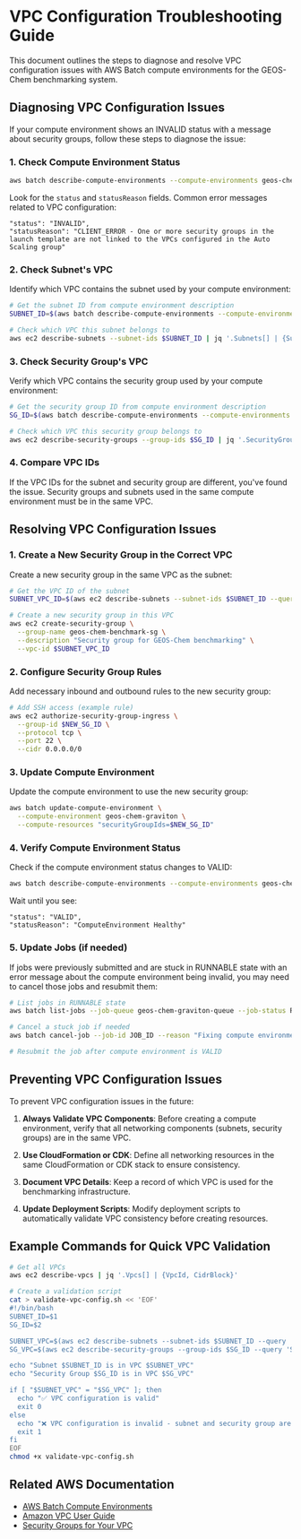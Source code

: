 # VPC Configuration Troubleshooting Guide

This document outlines the steps to diagnose and resolve VPC configuration issues with AWS Batch compute environments for the GEOS-Chem benchmarking system.

## Diagnosing VPC Configuration Issues

If your compute environment shows an INVALID status with a message about security groups, follow these steps to diagnose the issue:

### 1. Check Compute Environment Status

```bash
aws batch describe-compute-environments --compute-environments geos-chem-graviton
```

Look for the `status` and `statusReason` fields. Common error messages related to VPC configuration:

```
"status": "INVALID",
"statusReason": "CLIENT_ERROR - One or more security groups in the launch template are not linked to the VPCs configured in the Auto Scaling group"
```

### 2. Check Subnet's VPC

Identify which VPC contains the subnet used by your compute environment:

```bash
# Get the subnet ID from compute environment description
SUBNET_ID=$(aws batch describe-compute-environments --compute-environments geos-chem-graviton --query 'computeEnvironments[0].computeResources.subnets[0]' --output text)

# Check which VPC this subnet belongs to
aws ec2 describe-subnets --subnet-ids $SUBNET_ID | jq '.Subnets[] | {SubnetId, VpcId, CidrBlock, AvailabilityZone}'
```

### 3. Check Security Group's VPC

Verify which VPC contains the security group used by your compute environment:

```bash
# Get the security group ID from compute environment description
SG_ID=$(aws batch describe-compute-environments --compute-environments geos-chem-graviton --query 'computeEnvironments[0].computeResources.securityGroupIds[0]' --output text)

# Check which VPC this security group belongs to
aws ec2 describe-security-groups --group-ids $SG_ID | jq '.SecurityGroups[] | {GroupId, VpcId, GroupName, Description}'
```

### 4. Compare VPC IDs

If the VPC IDs for the subnet and security group are different, you've found the issue. Security groups and subnets used in the same compute environment must be in the same VPC.

## Resolving VPC Configuration Issues

### 1. Create a New Security Group in the Correct VPC

Create a new security group in the same VPC as the subnet:

```bash
# Get the VPC ID of the subnet
SUBNET_VPC_ID=$(aws ec2 describe-subnets --subnet-ids $SUBNET_ID --query 'Subnets[0].VpcId' --output text)

# Create a new security group in this VPC
aws ec2 create-security-group \
  --group-name geos-chem-benchmark-sg \
  --description "Security group for GEOS-Chem benchmarking" \
  --vpc-id $SUBNET_VPC_ID
```

### 2. Configure Security Group Rules

Add necessary inbound and outbound rules to the new security group:

```bash
# Add SSH access (example rule)
aws ec2 authorize-security-group-ingress \
  --group-id $NEW_SG_ID \
  --protocol tcp \
  --port 22 \
  --cidr 0.0.0.0/0
```

### 3. Update Compute Environment

Update the compute environment to use the new security group:

```bash
aws batch update-compute-environment \
  --compute-environment geos-chem-graviton \
  --compute-resources "securityGroupIds=$NEW_SG_ID"
```

### 4. Verify Compute Environment Status

Check if the compute environment status changes to VALID:

```bash
aws batch describe-compute-environments --compute-environments geos-chem-graviton
```

Wait until you see:

```
"status": "VALID",
"statusReason": "ComputeEnvironment Healthy"
```

### 5. Update Jobs (if needed)

If jobs were previously submitted and are stuck in RUNNABLE state with an error message about the compute environment being invalid, you may need to cancel those jobs and resubmit them:

```bash
# List jobs in RUNNABLE state
aws batch list-jobs --job-queue geos-chem-graviton-queue --job-status RUNNABLE

# Cancel a stuck job if needed
aws batch cancel-job --job-id JOB_ID --reason "Fixing compute environment VPC configuration"

# Resubmit the job after compute environment is VALID
```

## Preventing VPC Configuration Issues

To prevent VPC configuration issues in the future:

1. **Always Validate VPC Components**: Before creating a compute environment, verify that all networking components (subnets, security groups) are in the same VPC.

2. **Use CloudFormation or CDK**: Define all networking resources in the same CloudFormation or CDK stack to ensure consistency.

3. **Document VPC Details**: Keep a record of which VPC is used for the benchmarking infrastructure.

4. **Update Deployment Scripts**: Modify deployment scripts to automatically validate VPC consistency before creating resources.

## Example Commands for Quick VPC Validation

```bash
# Get all VPCs
aws ec2 describe-vpcs | jq '.Vpcs[] | {VpcId, CidrBlock}'

# Create a validation script
cat > validate-vpc-config.sh << 'EOF'
#!/bin/bash
SUBNET_ID=$1
SG_ID=$2

SUBNET_VPC=$(aws ec2 describe-subnets --subnet-ids $SUBNET_ID --query 'Subnets[0].VpcId' --output text)
SG_VPC=$(aws ec2 describe-security-groups --group-ids $SG_ID --query 'SecurityGroups[0].VpcId' --output text)

echo "Subnet $SUBNET_ID is in VPC $SUBNET_VPC"
echo "Security Group $SG_ID is in VPC $SG_VPC"

if [ "$SUBNET_VPC" = "$SG_VPC" ]; then
  echo "✅ VPC configuration is valid"
  exit 0
else
  echo "❌ VPC configuration is invalid - subnet and security group are in different VPCs"
  exit 1
fi
EOF
chmod +x validate-vpc-config.sh
```

## Related AWS Documentation

- [AWS Batch Compute Environments](https://docs.aws.amazon.com/batch/latest/userguide/compute_environments.html)
- [Amazon VPC User Guide](https://docs.aws.amazon.com/vpc/latest/userguide/what-is-amazon-vpc.html)
- [Security Groups for Your VPC](https://docs.aws.amazon.com/vpc/latest/userguide/VPC_SecurityGroups.html)